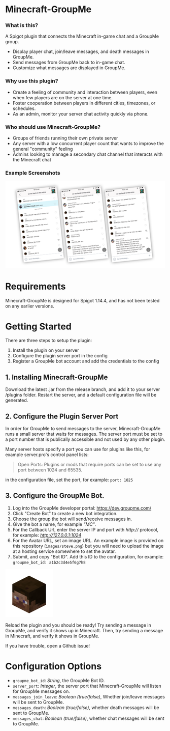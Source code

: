 # Minecraft-GroupMe

### What is this?
A Spigot plugin that connects the Minecraft in-game chat and a GroupMe group. 
- Display player chat, join/leave messages, and death messages in GroupMe. 
- Send messages from GroupMe back to in-game chat. 
- Customize what messages are displayed in GroupMe.

### Why use this plugin?
- Create a feeling of community and interaction between players, even when few players are on the server at one time.
- Foster cooperation between players in different cities, timezones, or schedules.
- As an admin, monitor your server chat activity quickly via phone.

### Who should use Minecraft-GroupMe?
- Groups of friends running their own private server
- Any server with a low concurrent player count that wants to improve the general "community" feeling
- Admins looking to manage a secondary chat channel that interacts with the Minecraft chat

### Example Screenshots
![GroupMe integration example screenshots](images/chat-example.png "Minecraft-GroupMe Examples (GroupMe Chat)")

# Requirements
Minecraft-GroupMe is designed for Spigot 1.14.4, and has not been tested on any earlier versions.

# Getting Started
There are three steps to setup the plugin:
1. Install the plugin on your server
2. Configure the plugin server port in the config
1. Register a GroupMe bot account and add the credentials to the config

## 1. Installing Minecraft-GroupMe
Download the latest .jar from the release branch, and add it to your server /plugins folder. Restart the server, and a default configuration file will be generated.

## 2. Configure the Plugin Server Port
In order for GroupMe to send messages to the server, Minecraft-GroupMe runs a small server that waits for messages. The server port must be set to a port number that is publically accessible and not used by any other plugin.

Many server hosts specify a port you can use for plugins like this, for example server.pro's control panel lists:

> Open Ports: Plugins or mods that require ports can be set to use any port between 1024 and 65535.

in the configuration file, set the port, for example: `port: 1025`

## 3. Configure the GroupMe Bot.

1. Log into the GroupMe developer portal: https://dev.groupme.com/
2. Click "Create Bot" to create a new bot integration.
3. Choose the group the bot will send/receive messages in. 
4. Give the bot a name, for example _"MC"_.
5. For the Callback Url, enter the server IP and port with _http://_ protocol, for example: _http://127.0.0.1:1024_
6. For the Avatar URL, set an image URL. An example image is provided on this repository (`images/steve.png`) but you will need to upload the image at a hosting service somewhere to set the avatar.
7. Submit, and copy "Bot ID". Add this ID to the configuration, for example: `groupme_bot_id: a1b2c3d4e5f6g7h8`

![Steve head](images/steve.png "Steve")

Reload the plugin and you should be ready! Try sending a message in GroupMe, and verify it shows up in Minecraft. Then, try sending a message in Minecraft, and verify it shows in GroupMe. 

If you have trouble, open a Github issue!

# Configuration Options

- `groupme_bot_id`: _String_, the GroupMe Bot ID.
- `server_port`: _Integer_, the server port that Minecraft-GroupMe will listen for GroupMe messages on.
- `messages_join_leave`: _Boolean (true/false)_, Whether join/leave messages will be sent to GroupMe.
- `messages_death`: _Boolean (true/false)_, whether death messages will be sent to GroupMe.
- `messages_chat`: _Boolean (true/false)_, whether chat messages will be sent to GroupMe.